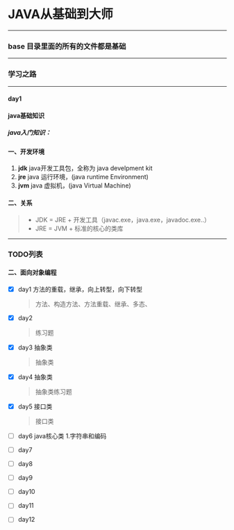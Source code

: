 # JAVA从基础到大师
***
### base 目录里面的所有的文件都是基础
***
### 学习之路
***
#### day1  
#### **java基础知识** 

##### java入门知识：
#### 一、开发环境
1. **jdk**  java开发工具包，全称为 java develpment kit
2. **jre**  java 运行环境，(java runtime Environment)
3. **jvm**  java 虚拟机，(java Virtual Machine)

#### 二、关系
> - JDK = JRE + 开发工具（javac.exe，java.exe，javadoc.exe..）
> - JRE = JVM + 标准的核心的类库

***

### TODO列表
#### 二、面向对象编程
- [X] day1 方法的重载，继承，向上转型，向下转型
    > 方法、构造方法、方法重载、继承、多态、
- [X] day2 
    > 练习题
- [X] day3 抽象类
    > 抽象类
- [X] day4 抽象类
    > 抽象类练习题
- [X] day5 接口类
    > 接口类
- [ ] day6  java核心类
       1.字符串和编码
     
       
    
- [ ] day7
- [ ] day8
- [ ] day9
- [ ] day10
- [ ] day11
- [ ] day12
 


 


    
 

